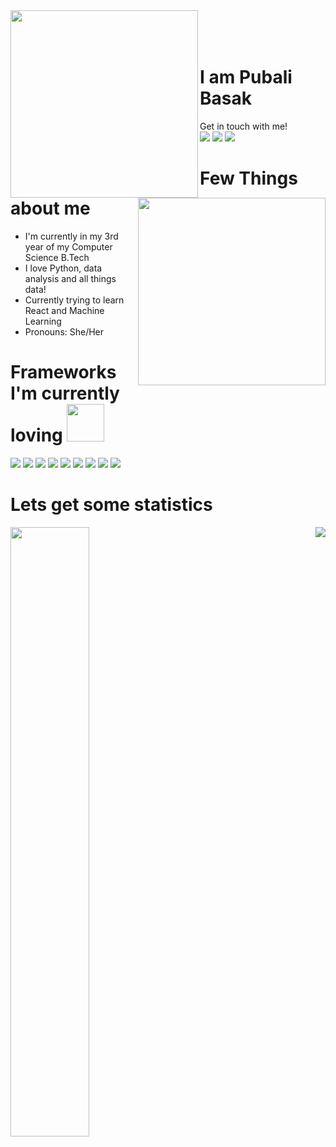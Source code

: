 <img src="https://media.giphy.com/media/yIomjPheQvvbiF9v7A/giphy.gif" width=300 align='left'>
<br><br><br>
<img src="https://media.giphy.com/media/paTz7UZbPfTZFRYnnB/giphy.gif" width=300 align="right">
<h1>I am Pubali Basak</h1>

Get in touch with me!<br>
<img src="https://img.shields.io/badge/pubali basak-0A66C2?&style=for-the-badge&logo=linkedin" href="https://linkedin.com/in/pubali-basak">
<img src="https://img.shields.io/badge/pubalibasak16-ffffff?&style=for-the-badge&logo=gmail" href="https://mailto:pubalibasak16@gmail.com">
<img src="https://img.shields.io/badge/pub_42-5B4638?&style=for-the-badge&logo=codechef" href="https://www.codechef.com/users/pub_42">
</div>

<h1>Few Things about me</h1>
<ul>
<li>I'm currently in my 3rd year of my Computer Science B.Tech</li>
<li>I love Python, data analysis and all things data!</li>
<li>Currently trying to learn React and Machine Learning</li>
<li>Pronouns: She/Her</li>
</ul>
<div>
<img src="https://img.shields.io/github/stars/int-code?style=social" alt="" align="right"/>
<img src="https://img.shields.io/github/followers/int-code?style=social" alt="" align="right"/>
<img src="https://komarev.com/ghpvc/?username=int-code&style=flat-square&color=blue" alt="" align="right"/>
</div>
<h1>Frameworks I'm currently loving <img src="https://media.giphy.com/media/3WuYqcEnVxoYVyrMVM/giphy.gif" height=60px/></h1>
<div>
<img src="https://img.shields.io/badge/pandas-150458?style=for-the-badge&logo=pandas&logoColor=white" href="https://pandas.pydata.org/">
<img src="https://img.shields.io/badge/sklearn-F7931E?style=for-the-badge&logo=scikit-learn&logoColor=white" href="https://scikit-learn.org/stable/">
<img src="https://img.shields.io/badge/numpy-013243?style=for-the-badge&logo=numpy&logoColor=white" href="https://numpy.org/">
<img src="https://img.shields.io/badge/nltk-006272?style=for-the-badge&logo=python&logoColor=white" href="https://www.nltk.org/">
<img src="https://img.shields.io/badge/pygame-0ABF53?style=for-the-badge&logo=python&logoColor=white" href="https://www.pygame.org/">
<img src="https://img.shields.io/badge/django-092E20?style=for-the-badge&logo=django&logoColor=white" href="https://www.djangoproject.com/">
<img src="https://img.shields.io/badge/matplotlib-1A70B8?style=for-the-badge&logo=python&logoColor=white" href="https://matplotlib.org/">
<img src="https://img.shields.io/badge/seaborn-8BC0D0?style=for-the-badge&logo=python&logoColor=white" href="https://seaborn.pydata.org/">
<img src="https://img.shields.io/badge/GitHub-100000?style=for-the-badge&logo=github&logoColor=white" href="https://www.github.com">
</div>

<h1>Lets get some statistics</h1>
<img src="http://github-readme-streak-stats.herokuapp.com?user=int-code&theme=dark&background=000000" align="left" width=50%>
<img src="https://github-readme-stats.vercel.app/api/top-langs/?username=int-code&layout=compact&theme=vision-friendly-dark" align="right">

